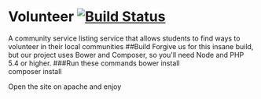 # Volunteer [![Build Status](https://travis-ci.org/wtg/volunteer.svg)](https://travis-ci.org/wtg/volunteer)
A community service listing service that allows students to find ways to volunteer in their local communities
##Build
Forgive us for this insane build, but our project uses Bower and Composer, so you'll need Node and PHP 5.4 or higher.
###Run these commands
bower install  
composer install  

Open the site on apache and enjoy
